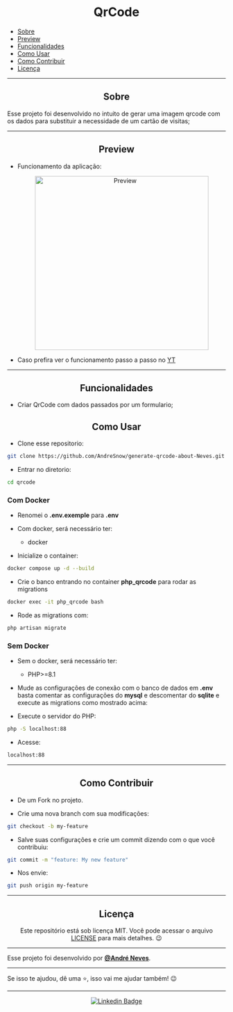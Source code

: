 <h1 align="center">QrCode</h1>

   <p>
   
   - [Sobre](#sobre)
   - [Preview](#preview)
   - [Funcionalidades](#Funcionalidades)
   - [Como Usar](#como-usar)
   - [Como Contribuir](#como-contribuir)
   - [Licença](#licença)

   </p>

---

<h2 align="center">Sobre</h2>

Esse projeto foi desenvolvido no intuito de gerar uma imagem qrcode com os dados para substituir a necessidade de um cartão de visitas;

---

<h2 align="center">Preview</h2>

-   Funcionamento da aplicação:

     <p align="center">
        <img src="https://i.ibb.co/GT6xvYK/Captura-de-tela-2023-03-30-195143.png" width="400" alt="Preview">
     </p>

-   Caso prefira ver o funcionamento passo a passo no [YT](https://youtu.be/MTeT7RwVbgo)

---

<h2 align="center">Funcionalidades</h2>
   
- Criar QrCode com dados passados por um formulario;

<h2 align="center">Como Usar</h2>

-   Clone esse repositorio:

```sh
git clone https://github.com/AndreSnow/generate-qrcode-about-Neves.git qrcode
```

-   Entrar no diretorio:

```sh
cd qrcode
```

<h3> Com Docker </h3>

-   Renomei o **.env.exemple** para **.env**
-   Com docker, será necessário ter:

    -   docker

-   Inicialize o container:

```sh
docker compose up -d --build
```

-   Crie o banco entrando no container **php_qrcode** para rodar as migrations

```sh
docker exec -it php_qrcode bash
```

-   Rode as migrations com:

```sh
php artisan migrate
```

<h3>Sem Docker</h3>

-   Sem o docker, será necessário ter:

    -   PHP>=8.1

-   Mude as configurações de conexão com o banco de dados em **.env** basta comentar as configurações do **mysql** e descomentar do **sqlite** e execute as migrations como mostrado acima:

-   Execute o servidor do PHP:

```sh
php -S localhost:88
```

-   Acesse:

```sh
localhost:88
```

---

<h2 align="center">Como Contribuir</h2>

-   De um Fork no projeto.

-   Crie uma nova branch com sua modificações:

```sh
git checkout -b my-feature
```

-   Salve suas configurações e crie um commit dizendo com o que você contribuiu:

```sh
git commit -m "feature: My new feature"
```

-   Nos envie:

```sh
git push origin my-feature
```

---

<h2 align="center">Licença</h2>

<p align="center">
   Este repositório está sob licença MIT. Você pode acessar o arquivo <a href="https://github.com/AndreSnow/generate-qrcode-about-Neves/blob/master/LICENSE">LICENSE</a> para mais detalhes. 😉
</p>

---

Esse projeto foi desenvolvido por **[@André Neves](https://www.linkedin.com/in/andré-n-922181a6/)**.

---

Se isso te ajudou, dê uma ⭐, isso vai me ajudar também!
😉

---

   <div align="center">

[![Linkedin Badge](https://img.shields.io/badge/-Andre%20Neves-292929?style=flat-square&logo=Linkedin&logoColor=white&link=https://www.linkedin.com/in/andr%C3%A9-n-922181a6/)](https://www.linkedin.com/in/andré-n-922181a6/)

   </div>
